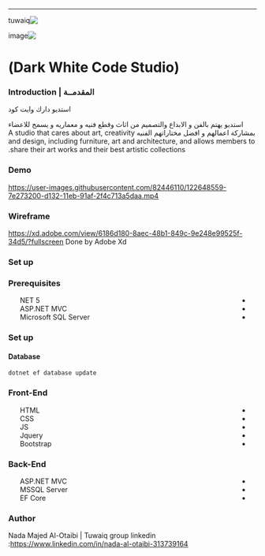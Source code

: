 <div dir="rtl" align="Left" >

 
----
 
 ![tuwaiq](https://user-images.githubusercontent.com/82446110/122648788-5e443e00-d133-11eb-8a66-2249f4183282.png)

 ![image](https://user-images.githubusercontent.com/82446110/122648770-479de700-d133-11eb-8098-df2a69dcc87e.png)

# (Dark White Code Studio)   

 
 ### المقدمــة | Introduction 
استديو دارك وايت كود 

استديو يهتم بالفن و الابداع والتصميم من اثاث وقطع فنيه و معماريه و يسمح للاعضاء بمشاركة اعمالهم و افضل مختاراتهم الفنيه 
A studio that cares about art, creativity and design, including furniture, art and architecture, and allows members to share their art works and their best artistic collections.

### Demo  


https://user-images.githubusercontent.com/82446110/122648559-7e273200-d132-11eb-91af-2f4c713a5daa.mp4


### Wireframe  
https://xd.adobe.com/view/6186d180-8aec-48b1-849c-9e248e99525f-34d5/?fullscreen
    Done by Adobe Xd
### Set up  
### Prerequisites
- NET 5 
- ASP.NET MVC
- Microsoft SQL Server 
### Set up  
 #### Database
 ``` dotnet ef database update```
### Front-End  
 - HTML
 - CSS
 - JS
 - Jquery
 - Bootstrap 
### Back-End 
 - ASP.NET MVC
 - MSSQL Server
 - EF Core
### Author
 Nada Majed Al-Otaibi | Tuwaiq group 
    linkedin :https://www.linkedin.com/in/nada-al-otaibi-313739164

</div>
